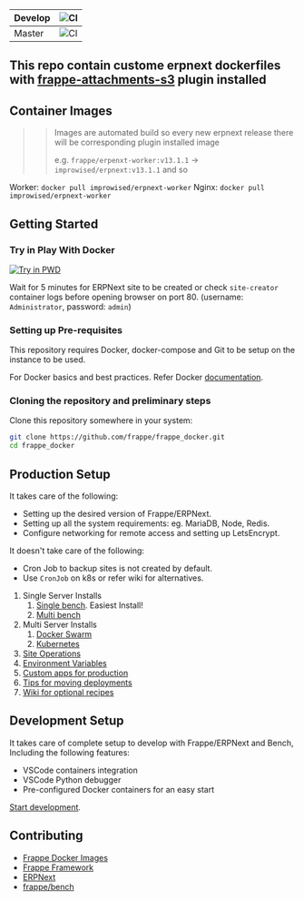 | Develop | ![CI](https://ci.improwised.dev/api/v1/teams/improwised/pipelines/erpnext-img-build/jobs/build-image/badge)  |
|---------|-----------------------------------------------------------------------------------------------------------------------------|
| Master  | ![CI](https://ci.improwised.dev/api/v1/teams/improwised/pipelines/erpnext-img-build/jobs/build-image/badge) |

## This repo contain custome erpnext dockerfiles with [frappe-attachments-s3](https://github.com/zerodha/frappe-attachments-s3) plugin installed

## Container Images

>> Images are automated build so every new erpnext release there will be corresponding plugin installed image
>>
>> e.g. `frappe/erpenxt-worker:v13.1.1` -> `improwised/erpnext:v13.1.1` and so

Worker: `docker pull improwised/erpnext-worker`
Nginx: `docker pull improwised/erpnext-worker`

## Getting Started

### Try in Play With Docker

<a href="https://labs.play-with-docker.com/?stack=https://raw.githubusercontent.com/frappe/frappe_docker/main/pwd.yml">
  <img src="https://raw.githubusercontent.com/play-with-docker/stacks/master/assets/images/button.png" alt="Try in PWD"/>
</a>

Wait for 5 minutes for ERPNext site to be created or check `site-creator` container logs before opening browser on port 80. (username: `Administrator`, password: `admin`)

### Setting up Pre-requisites

This repository requires Docker, docker-compose and Git to be setup on the instance to be used.

For Docker basics and best practices. Refer Docker [documentation](http://docs.docker.com).

### Cloning the repository and preliminary steps

Clone this repository somewhere in your system:

```sh
git clone https://github.com/frappe/frappe_docker.git
cd frappe_docker
```

## Production Setup

It takes care of the following:

- Setting up the desired version of Frappe/ERPNext.
- Setting up all the system requirements: eg. MariaDB, Node, Redis.
- Configure networking for remote access and setting up LetsEncrypt.

It doesn't take care of the following:

- Cron Job to backup sites is not created by default.
- Use `CronJob` on k8s or refer wiki for alternatives.

1. Single Server Installs
   1. [Single bench](docs/single-bench.md). Easiest Install!
   2. [Multi bench](docs/multi-bench.md)
2. Multi Server Installs
   1. [Docker Swarm](docs/docker-swarm.md)
   2. [Kubernetes](https://helm.erpnext.com)
3. [Site Operations](docs/site-operations.md)
4. [Environment Variables](docs/environment-variables.md)
5. [Custom apps for production](docs/custom-apps-for-production.md)
6. [Tips for moving deployments](docs/tips-for-moving-deployments.md)
7. [Wiki for optional recipes](https://github.com/frappe/frappe_docker/wiki)

## Development Setup

It takes care of complete setup to develop with Frappe/ERPNext and Bench, Including the following features:

- VSCode containers integration
- VSCode Python debugger
- Pre-configured Docker containers for an easy start

[Start development](development).

## Contributing

- [Frappe Docker Images](CONTRIBUTING.md)
- [Frappe Framework](https://github.com/frappe/frappe#contributing)
- [ERPNext](https://github.com/frappe/erpnext#contributing)
- [frappe/bench](https://github.com/frappe/bench)

